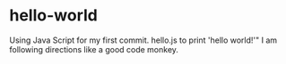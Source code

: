 # hello-world
Using Java Script for my first commit. hello.js to print 'hello world!'"
I am following directions like a good code monkey.
